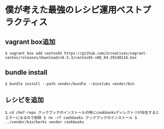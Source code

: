 # 僕が考えた最強のレシピ運用ベストプラクティス

## vagrant box追加

`
$ vagrant box add centos65 https://github.com/2creatives/vagrant-centos/releases/download/v6.5.3/centos65-x86_64-20140116.box
`

## bundle install

`
$ bundle install --path vendor/bundle --binstubs vendor/bin
`

## レシピを追加

`
$ cd chef-repo
クックブックのインストールの時にcookbooksディレクトリが存在するとエラーになるので削除
$ rm -rf cookbooks
クックブックのインストール
$ ../vendor/bin/berks vendor cookbooks
`
